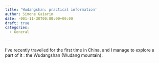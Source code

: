 ```yaml
---
title: 'Wudangshan: practical information'
author: Simone Gaiarin
date: -001-11-30T00:00:00+00:00
draft: true
categories:
  - General

---
```

I've recently travelled for the first time in China, and I manage to explore a part of it : the Wudangshan (Wudang mountain).

&nbsp;

&nbsp;

